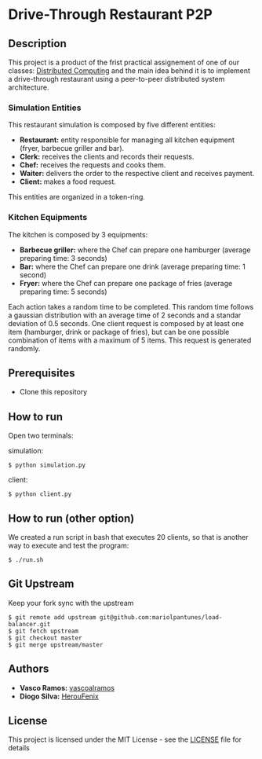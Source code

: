 # Drive-Through Restaurant P2P

## Description

This project is a product of the frist practical assignement of one of our classes: [Distributed Computing](https://www.ua.pt/en/uc/12273) and the main idea behind it is to implement a drive-through restaurant using a peer-to-peer distributed system architecture.

### Simulation Entities
This restaurant simulation is composed by five different entities:

* **Restaurant:** entity responsible for managing all kitchen equipment (fryer, barbecue griller and bar).
* **Clerk:** receives the clients and records their requests.
* **Chef:** receives the requests and cooks them.
* **Waiter:** delivers the order to the respective client and receives payment.
* **Client:** makes a food request.

This entities are organized in a token-ring.

### Kitchen Equipments
The kitchen is composed by 3 equipments:

* **Barbecue griller:** where the Chef can prepare one hamburger (average preparing time: 3 seconds)
* **Bar:** where the Chef can prepare one drink (average preparing time: 1 second)
* **Fryer:** where the Chef can prepare one package of fries (average preparing time: 5 seconds)

Each action takes a random time to be completed. This random time follows a gaussian distribution with an average time of 2 seconds and a standar deviation of 0.5 seconds. One client request is composed by at least one item (hamburger, drink or package of fries), but can be one possible combination of items with a maximum of 5 items. This request is generated randomly.

## Prerequisites

* Clone this repository

## How to run
Open two terminals:

simulation:
```console
$ python simulation.py
```
client:
```console
$ python client.py
```

## How to run (other option)
We created a run script in bash that executes 20 clients, so that is another way to execute and test the program:

```console
$ ./run.sh
```

## Git Upstream

Keep your fork sync with the upstream

```console
$ git remote add upstream git@github.com:mariolpantunes/load-balancer.git
$ git fetch upstream
$ git checkout master
$ git merge upstream/master
```

## Authors

* **Vasco Ramos:** [vascoalramos](https://github.com/vascoalramos)
* **Diogo Silva:** [HerouFenix](https://github.com/HerouFenix)


## License

This project is licensed under the MIT License - see the [LICENSE](LICENSE) file for details
